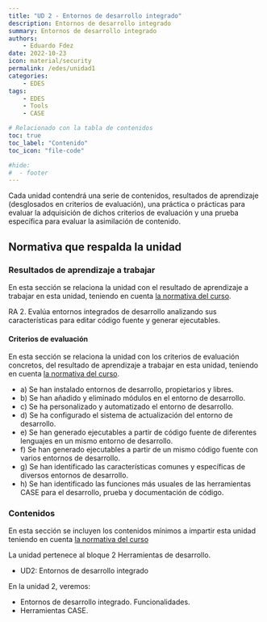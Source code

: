 ```yaml
---
title: "UD 2 - Entornos de desarrollo integrado"
description: Entornos de desarrollo integrado
summary: Entornos de desarrollo integrado
authors:
    - Eduardo Fdez
date: 2022-10-23
icon: material/security
permalink: /edes/unidad1
categories:
    - EDES
tags:
    - EDES
    - Tools
    - CASE

# Relacionado con la tabla de contenidos
toc: true
toc_label: "Contenido"
toc_icon: "file-code"

#hide:
#  - footer
---
```


Cada unidad contendrá una serie de contenidos, resultados de aprendizaje (desglosados en criterios de evaluación), una práctica o prácticas para evaluar la adquisición de dichos criterios de evaluación y una prueba específica para evaluar la asimilación de contenido.

## Normativa que respalda la unidad

### Resultados de aprendizaje a trabajar

En esta sección se relaciona la unidad con el resultado de aprendizaje a trabajar en esta unidad, teniendo en cuenta [la normativa del curso](https://www.todofp.es/dam/jcr:c198771c-775e-469b-936f-5f5ef6af165a/andtsdesarrollo-aplicaciones-web-pdf.pdf).

RA 2. Evalúa entornos integrados de desarrollo analizando sus características para editar código fuente y generar ejecutables.

#### Criterios de evaluación

En esta sección se relaciona la unidad con los criterios de evaluación concretos, del resultado de aprendizaje a trabajar en esta unidad, teniendo en cuenta [la normativa del curso](https://www.boe.es/diario_boe/txt.php?id=BOE-A-2020-4963).

* a) Se han instalado entornos de desarrollo, propietarios y libres.
* b) Se han añadido y eliminado módulos en el entorno de desarrollo.
* c) Se ha personalizado y automatizado el entorno de desarrollo.
* d) Se ha configurado el sistema de actualización del entorno de desarrollo.
* e) Se han generado ejecutables a partir de código fuente de diferentes lenguajes en un mismo entorno de desarrollo.
* f) Se han generado ejecutables a partir de un mismo código fuente con varios entornos de desarrollo.
* g) Se han identificado las características comunes y específicas de diversos entornos de desarrollo.
* h) Se han identificado las funciones más usuales de las herramientas CASE para el desarrollo, prueba y documentación de código.


### Contenidos

En esta sección se incluyen los contenidos mínimos a impartir esta unidad teniendo en cuenta [la normativa del curso](https://www.todofp.es/dam/jcr:c198771c-775e-469b-936f-5f5ef6af165a/andtsdesarrollo-aplicaciones-web-pdf.pdf)


La unidad pertenece al bloque 2 Herramientas de desarrollo.

* UD2: Entornos de desarrollo integrado

En la unidad 2, veremos:

* Entornos de desarrollo integrado. Funcionalidades.
* Herramientas CASE.
